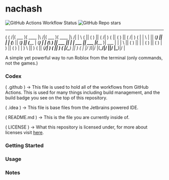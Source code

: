 # nachash
![GitHub Actions Workflow Status](https://img.shields.io/github/actions/workflow/status/nvttles/nachash/ci.yml?style=flat)
![GitHub Repo stars](https://img.shields.io/github/stars/nvttles/nachash?style=flat)

  _        _______  _______           _______  _______          
 ( (    /|(  ___  )(  ____ \|\     /|(  ___  )(  ____ \|\     /|
 |  \  ( || (   ) || (    \/| )   ( || (   ) || (    \/| )   ( |
 |   \ | || (___) || |      | (___) || (___) || (_____ | (___) |
 | (\ \) ||  ___  || |      |  ___  ||  ___  |(_____  )|  ___  |
 | | \   || (   ) || |      | (   ) || (   ) |      ) || (   ) |
 | )  \  || )   ( || (____/\| )   ( || )   ( |/\____) || )   ( |
 |/    )_)|/     \|(_______/|/     \||/     \|\_______)|/     \|
                                                                

A simple yet powerful way to run Roblox from the terminal (only commands, not the games.)

### Codex

( .github ) -> This file is used to hold all of the workflows from GitHub Actions. This is used for many things including build management, and the build badge you see on the top of this repository.

( .idea ) -> This file is base files from the Jetbrains powered IDE.

( README.md ) -> This is the file you are currently inside of.

( LICENSE ) -> What this repository is licensed under, for more about licenses visit [here](https://docs.github.com/en/repositories/managing-your-repositorys-settings-and-features/customizing-your-repository/licensing-a-repository).

### Getting Started

### Usage

### Notes
